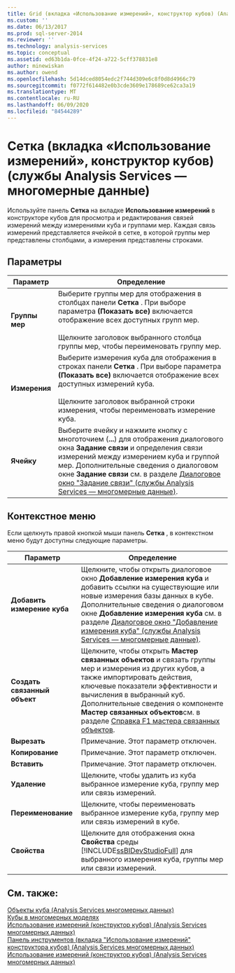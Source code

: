 ```yaml
---
title: Grid (вкладка «Использование измерений», конструктор кубов) (Analysis Services-многомерные данные) | Документация Майкрософт
ms.custom: ''
ms.date: 06/13/2017
ms.prod: sql-server-2014
ms.reviewer: ''
ms.technology: analysis-services
ms.topic: conceptual
ms.assetid: ed63b1da-0fce-4f24-a722-5cff378831e8
author: minewiskan
ms.author: owend
ms.openlocfilehash: 5d14dced8054edc2f744d309e6c8f0d8d4966c79
ms.sourcegitcommit: f0772f614482e0b3cde3609e178689ce62ca3a19
ms.translationtype: MT
ms.contentlocale: ru-RU
ms.lasthandoff: 06/09/2020
ms.locfileid: "84544289"
---
```

# <a name="grid-dimension-usage-tab-cube-designer-analysis-services---multidimensional-data"></a>Сетка (вкладка «Использование измерений», конструктор кубов) (службы Analysis Services — многомерные данные)
  Используйте панель **Сетка** на вкладке **Использование измерений** в конструкторе кубов для просмотра и редактирования связей измерений между измерениями куба и группами мер. Каждая связь измерений представляется ячейкой в сетке, в которой группы мер представлены столбцами, а измерения представлены строками.  
  
## <a name="options"></a>Параметры  
  
|Параметр|Определение|  
|------------|----------------|  
|**Группы мер**|Выберите группы мер для отображения в столбцах панели **Сетка** . При выборе параметра **(Показать все)** включается отображение всех доступных групп мер.<br /><br /> Щелкните заголовок выбранного столбца группы мер, чтобы переименовать группу мер.|  
|**Измерения**|Выберите измерения куба для отображения в строках панели **Сетка** . При выборе параметра **(Показать все)** включается отображение всех доступных измерений куба.<br /><br /> Щелкните заголовок выбранной строки измерения, чтобы переименовать измерение куба.|  
|**Ячейку**|Выберите ячейку и нажмите кнопку с многоточием (**...**) для отображения диалогового окна **Задание связи** и определения связи измерений между измерением куба и группой мер. Дополнительные сведения о диалоговом окне **Задание связи** см. в разделе [Диалоговое окно "Задание связи" (службы Analysis Services — многомерные данные)](define-relationship-dialog-box-analysis-services-multidimensional-data.md).|  
  
## <a name="context-menu"></a>Контекстное меню  
 Если щелкнуть правой кнопкой мыши панель **Сетка** , в контекстном меню будут доступны следующие параметры.  
  
|Параметр|Определение|  
|------------|----------------|  
|**Добавить измерение куба**|Щелкните, чтобы открыть диалоговое окно **Добавление измерения куба** и добавить ссылки на существующие или новые измерения базы данных в кубе. Дополнительные сведения о диалоговом окне **Добавление измерения куба** см. в разделе [Диалоговое окно "Добавление измерения куба" (службы Analysis Services — многомерные данные)](add-cube-dimension-dialog-box-analysis-services-multidimensional-data.md).|  
|**Создать связанный объект**|Щелкните, чтобы открыть **Мастер связанных объектов** и связать группы мер и измерения из других кубов, а также импортировать действия, ключевые показатели эффективности и вычисления в выбранный куб. Дополнительные сведения о компоненте **Мастер связанных объектов**см. в разделе [Справка F1 мастера связанных объектов](linked-object-wizard-f1-help.md).|  
|**Вырезать**|Примечание. Этот параметр отключен.|  
|**Копирование**|Примечание. Этот параметр отключен.|  
|**Вставить**|Примечание. Этот параметр отключен.|  
|**Удаление**|Щелкните, чтобы удалить из куба выбранное измерение куба, группу мер или связь измерений.|  
|**Переименование**|Щелкните, чтобы переименовать выбранное измерение куба, группу мер или связь измерений в кубе.|  
|**Свойства**|Щелкните для отображения окна **Свойства** среды [!INCLUDE[ssBIDevStudioFull](../includes/ssbidevstudiofull-md.md)] для выбранного измерения куба, группы мер или связи измерений.|  
  
## <a name="see-also"></a>См. также:  
 [Объекты куба &#40;Analysis Services многомерных данных&#41;](multidimensional-models-olap-logical-cube-objects/cube-objects-analysis-services-multidimensional-data.md)   
 [Кубы в многомерных моделях](multidimensional-models/cubes-in-multidimensional-models.md)   
 [Использование измерений &#40;конструктор кубов&#41; &#40;Analysis Services многомерных данных&#41;](dimension-usage-cube-designer-analysis-services-multidimensional-data.md)   
 [Панель инструментов &#40;вкладка "Использование измерений" конструктора кубов&#41; &#40;Analysis Services многомерных данных&#41;](toolbar-dimension-usage-cube-designer-analysis-services-multidimensional-data.md)   
 [Использование измерений &#40;конструктор кубов&#41; &#40;Analysis Services многомерных данных&#41;](dimension-usage-cube-designer-analysis-services-multidimensional-data.md)  
  
  
